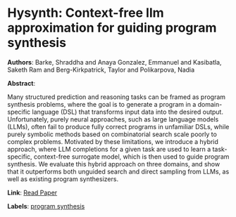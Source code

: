 # Hysynth: Context-free llm approximation for guiding program synthesis

**Authors**: Barke, Shraddha and Anaya Gonzalez, Emmanuel and Kasibatla, Saketh Ram and Berg-Kirkpatrick, Taylor and Polikarpova, Nadia

**Abstract**:

Many structured prediction and reasoning tasks can be framed as program synthesis problems, where the goal is to generate a program in a domain-specific language (DSL) that transforms input data into the desired output. Unfortunately, purely neural approaches, such as large language models (LLMs), often fail to produce fully correct programs in unfamiliar DSLs, while purely symbolic methods based on combinatorial search scale poorly to complex problems. Motivated by these limitations, we introduce a hybrid approach, where LLM completions for a given task are used to learn a task-specific, context-free surrogate model, which is then used to guide program synthesis. We evaluate this hybrid approach on three domains, and show that it outperforms both unguided search and direct sampling from LLMs, as well as existing program synthesizers.

**Link**: [Read Paper](https://openreview.net/forum?id=5jt0ZSA6Co)

**Labels**: [program synthesis](../../labels/program_synthesis.md)
